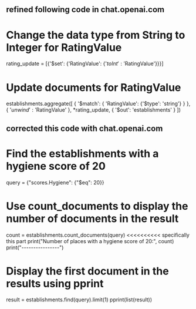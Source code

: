 ## refined following code in chat.openai.com
# Change the data type from String to Integer for RatingValue
rating_update = [{'$set': {'RatingValue': {'$toInt': '$RatingValue'}}}]

# Update documents for RatingValue
establishments.aggregate([
    {
        '$match': {
            'RatingValue': {'$type': 'string'}
        }
    },
    {
        '$unwind': '$RatingValue'
    },
    *rating_update,
    {
        '$out': 'establishments'
    }
])

## corrected this code with chat.openai.com
# Find the establishments with a hygiene score of 20
query = {"scores.Hygiene": {"$eq": 20}}

# Use count_documents to display the number of documents in the result
count = establishments.count_documents(query) <<<<<<<<<< specifically this part
print("Number of places with a hygiene score of 20:", count)
print("----------------")

# Display the first document in the results using pprint
result = establishments.find(query).limit(1)
pprint(list(result))
